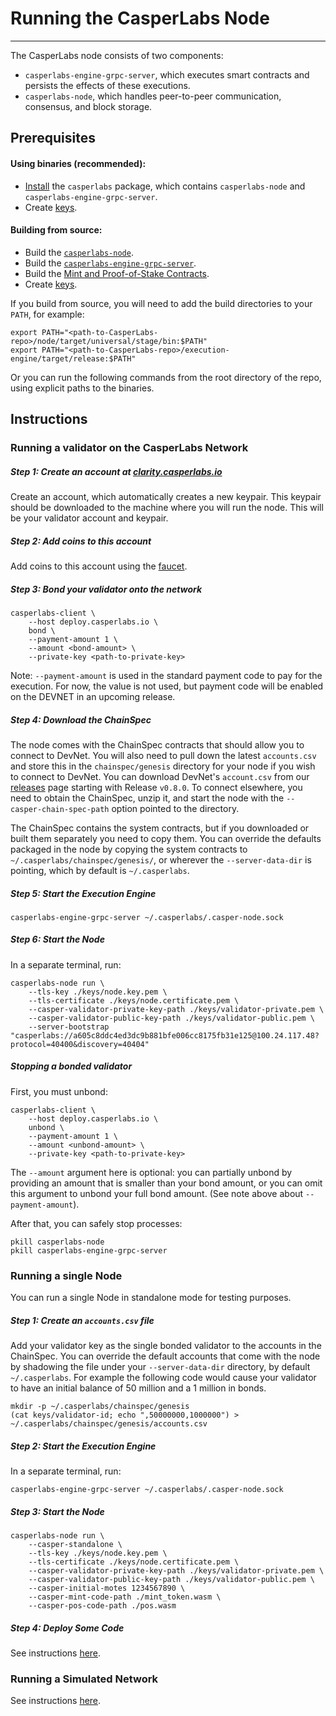 # Running the CasperLabs Node
---
The CasperLabs node consists of two components:
* `casperlabs-engine-grpc-server`, which executes smart contracts and persists the effects of these executions.
* `casperlabs-node`, which handles peer-to-peer communication, consensus, and block storage.

## Prerequisites

#### Using binaries (recommended):
* [Install](INSTALL.md) the `casperlabs` package, which contains `casperlabs-node` and `casperlabs-engine-grpc-server`.
* Create [keys](KEYS.md#generating-node-keys-and-validator-keys).

#### Building from source:
* Build the [`casperlabs-node`](BUILD.md#build-the-node).
* Build the [`casperlabs-engine-grpc-server`](BUILD.md#build-the-casperlabs-engine-grpc-server).
* Build the [Mint and Proof-of-Stake Contracts](BUILD.md#build-the-mint-and-proof-of-stake-contracts).
* Create [keys](KEYS.md#generating-node-keys-and-validator-keys).

If you build from source, you will need to add the build directories to your `PATH`, for example:
```
export PATH="<path-to-CasperLabs-repo>/node/target/universal/stage/bin:$PATH"
export PATH="<path-to-CasperLabs-repo>/execution-engine/target/release:$PATH"
```
Or you can run the following commands from the root directory of the repo, using explicit paths to the binaries.

## Instructions

### Running a validator on the CasperLabs Network

##### Step 1: Create an account at [clarity.casperlabs.io](https://clarity.casperlabs.io)

Create an account, which automatically creates a new keypair.  This keypair should be downloaded to the machine where you will run the node.  This will be your validator account and keypair.

##### Step 2: Add coins to this account

Add coins to this account using the [faucet](https://clarity.casperlabs.io/#/faucet).

##### Step 3: Bond your validator onto the network

```
casperlabs-client \
    --host deploy.casperlabs.io \
    bond \
    --payment-amount 1 \
    --amount <bond-amount> \
    --private-key <path-to-private-key>
```

Note: `--payment-amount` is used in the standard payment code to pay for the execution.
For now, the value is not used, but payment code will be enabled on the DEVNET
in an upcoming release.

##### Step 4: Download the ChainSpec

The node comes with the ChainSpec contracts that should allow you to connect to DevNet. You will also need to pull down the latest `accounts.csv` and store this in the `chainspec/genesis` directory for your node if you wish to connect to DevNet. You can download DevNet's `account.csv` from our [releases](https://github.com/CasperLabs/CasperLabs/releases) page starting with Release `v0.8.0`. To connect elsewhere,
you need to obtain the ChainSpec, unzip it, and start the node with the `--casper-chain-spec-path`
option pointed to the directory.

The ChainSpec contains the system contracts, but if you downloaded or built them separately you need to copy them. You can override the defaults packaged in the node by copying the system contracts to
`~/.casperlabs/chainspec/genesis/`, or wherever the `--server-data-dir` is pointing, which by default is `~/.casperlabs`.

##### Step 5: Start the Execution Engine

```
casperlabs-engine-grpc-server ~/.casperlabs/.casper-node.sock
```

##### Step 6: Start the Node

In a separate terminal, run:
```
casperlabs-node run \
    --tls-key ./keys/node.key.pem \
    --tls-certificate ./keys/node.certificate.pem \
    --casper-validator-private-key-path ./keys/validator-private.pem \
    --casper-validator-public-key-path ./keys/validator-public.pem \
    --server-bootstrap "casperlabs://a605c8ddc4ed3dc9b881bfe006cc8175fb31e125@100.24.117.48?protocol=40400&discovery=40404"
```

##### Stopping a bonded validator

First, you must unbond:
```
casperlabs-client \
    --host deploy.casperlabs.io \
    unbond \
    --payment-amount 1 \
    --amount <unbond-amount> \
    --private-key <path-to-private-key>
```

The `--amount` argument here is optional: you can partially unbond by providing an amount that is smaller than your bond amount, or you can omit this argument to unbond your full bond amount.
(See note above about `--payment-amount`).

After that, you can safely stop processes:
```
pkill casperlabs-node
pkill casperlabs-engine-grpc-server
```

### Running a single Node

You can run a single Node in standalone mode for testing purposes.

##### Step 1: Create an `accounts.csv` file

Add your validator key as the single bonded validator to the accounts in the ChainSpec.
You can override the default accounts that come with the node by shadowing the file
under your `--server-data-dir` directory, by default `~/.casperlabs`. For example the
following code would cause your validator to have an initial balance of 50 million and
a 1 million in bonds.

```
mkdir -p ~/.casperlabs/chainspec/genesis
(cat keys/validator-id; echo ",50000000,1000000") > ~/.casperlabs/chainspec/genesis/accounts.csv
```

##### Step 2: Start the Execution Engine

In a separate terminal, run:
```
casperlabs-engine-grpc-server ~/.casperlabs/.casper-node.sock
```

##### Step 3: Start the Node

```
casperlabs-node run \
    --casper-standalone \
    --tls-key ./keys/node.key.pem \
    --tls-certificate ./keys/node.certificate.pem \
    --casper-validator-private-key-path ./keys/validator-private.pem \
    --casper-validator-public-key-path ./keys/validator-public.pem \
    --casper-initial-motes 1234567890 \
    --casper-mint-code-path ./mint_token.wasm \
    --casper-pos-code-path ./pos.wasm
```

##### Step 4: Deploy Some Code

See instructions [here](CONTRACTS.md).

### Running a Simulated Network

See instructions [here](../hack/docker/README.md).